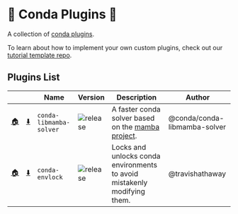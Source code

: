 # 🔌 Conda Plugins 🔌

A collection of [conda plugins](https://docs.conda.io/projects/conda/en/latest/dev-guide/plugins/index.html).

To learn about how to implement your own custom plugins, check out our [tutorial template repo](https://github.com/conda/conda-plugin-template).

## Plugins List

<!-- PLUGIN_LIST -->
| &nbsp; | &nbsp; | Name  | Version | Description | Author |
| ----- | ----- | ----- | ----- | ----- | ----- |
| [🏠](https://github.com/conda/conda-libmamba-solver) | [⬇️](https://anaconda.org/main/conda-libmamba-solver) | `conda-libmamba-solver` | ![release][shield-solver] | A faster conda solver based on the [mamba project](https://mamba.readthedocs.io/en/latest/). | @conda/conda-libmamba-solver |
| [🏠](https://github.com/travishathaway/conda-envlock) | [⬇️](https://github.com/travishathaway/conda-envlock#install) | `conda-envlock` | ![release][shield-envlock] | Locks and unlocks conda environments to avoid mistakenly modifying them. | @travishathaway |
<!-- PLUGIN_LIST -->


[shield-solver]: https://img.shields.io/github/release/conda/conda-libmamba-solver.svg
[shield-envlock]: https://img.shields.io/github/release/travishathaway/conda-envlock.svg

[releases-solver]: https://github.com/conda/conda-libmamba-solver/releases
[releases-envlock]: https://github.com/travishathaway/conda-envlock/releases
